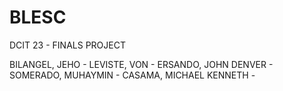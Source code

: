 # BLESC
DCIT 23 - FINALS PROJECT

BILANGEL, JEHO -
LEVISTE, VON -
ERSANDO, JOHN DENVER -
SOMERADO, MUHAYMIN -
CASAMA, MICHAEL KENNETH -
